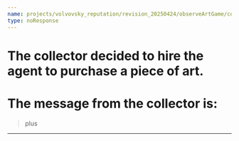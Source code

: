 ```yaml
---
name: projects/volvovsky_reputation/revision_20250424/observeArtGame/collector_asks_for_simple_4.md
type: noResponse
---
```


# The collector decided to hire the agent to purchase a piece of art.

# The message from the collector is:

> plus

---
